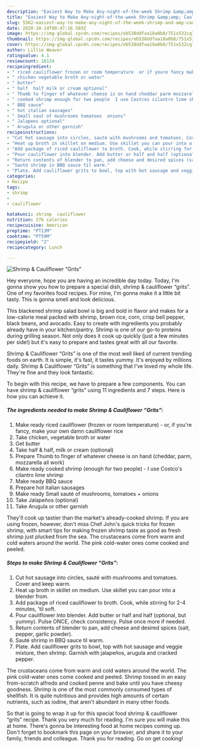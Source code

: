 ```yaml
---
description: "Easiest Way to Make Any-night-of-the-week Shrimp &amp;amp; Cauliflower “Grits”"
title: "Easiest Way to Make Any-night-of-the-week Shrimp &amp;amp; Cauliflower “Grits”"
slug: 5562-easiest-way-to-make-any-night-of-the-week-shrimp-and-amp-cauliflower-grits
date: 2020-10-14T00:47:16.503Z
image: https://img-global.cpcdn.com/recipes/eb538ddfaa18a0b8/751x532cq70/shrimp-cauliflower-grits-recipe-main-photo.jpg
thumbnail: https://img-global.cpcdn.com/recipes/eb538ddfaa18a0b8/751x532cq70/shrimp-cauliflower-grits-recipe-main-photo.jpg
cover: https://img-global.cpcdn.com/recipes/eb538ddfaa18a0b8/751x532cq70/shrimp-cauliflower-grits-recipe-main-photo.jpg
author: Lillie Weaver
ratingvalue: 4.1
reviewcount: 16134
recipeingredient:
- " riced cauliflower frozen or room temperature  or if youre fancy make your own damn cauliflower rice"
- " chicken vegetable broth or water"
- " butter"
- " half  half milk or cream optional"
- " Thumb to finger of whatever cheese is on hand cheddar parm mozzarella all work"
- " cooked shrimp enough for two people  I use Costcos cilantro lime shrimp"
- " BBQ sauce"
- " hot italian sausages"
- " Small saut of mushrooms tomatoes  onions"
- " Jalapeos optional"
- " Arugula or other garnish"
recipeinstructions:
- "Cut hot sausage into circles, sauté with mushrooms and tomatoes. Cover and keep warm."
- "Heat up broth in skillet on medium. Use skillet you can pour into a blender from."
- "Add package of riced cauliflower to broth. Cook, while stirring for 2-4 minutes, &#39;til soft."
- "Pour cauliflower into blender. Add butter or half and half (optional, but yummy). Pulse ONCE, check consistency. Pulse once more if needed."
- "Return contents of blender to pan, add cheese and desired spices (salt, pepper, garlic powder)."
- "Sauté shrimp in BBQ sauce til warm."
- "Plate. Add cauliflower grits to bowl, top with hot sausage and veggie mixture, then shrimp. Garnish with jalapeños, arugula and cracked pepper."
categories:
- Recipe
tags:
- shrimp
- 
- cauliflower

katakunci: shrimp  cauliflower 
nutrition: 276 calories
recipecuisine: American
preptime: "PT13M"
cooktime: "PT59M"
recipeyield: "2"
recipecategory: Lunch

---
```



![Shrimp &amp; Cauliflower “Grits”](https://img-global.cpcdn.com/recipes/eb538ddfaa18a0b8/751x532cq70/shrimp-cauliflower-grits-recipe-main-photo.jpg)

Hey everyone, hope you are having an incredible day today. Today, I'm gonna show you how to prepare a special dish, shrimp &amp; cauliflower “grits”. One of my favorites food recipes. For mine, I'm gonna make it a little bit tasty. This is gonna smell and look delicious.

This blackened shrimp salad bowl is big and bold in flavor and makes for a low-calorie meal packed with shrimp, brown rice, corn, crisp bell pepper, black beans, and avocado. Easy to create with ingredients you probably already have in your kitchen/pantry. Shrimp is one of our go-to proteins during grilling season. Not only does it cook up quickly (just a few minutes per side!) but it&#39;s easy to prepare and tastes great with all our favorite.

Shrimp &amp; Cauliflower “Grits” is one of the most well liked of current trending foods on earth. It is simple, it's fast, it tastes yummy. It's enjoyed by millions daily. Shrimp &amp; Cauliflower “Grits” is something that I've loved my whole life. They're fine and they look fantastic.


To begin with this recipe, we have to prepare a few components. You can have shrimp &amp; cauliflower “grits” using 11 ingredients and 7 steps. Here is how you can achieve it.

<!--inarticleads1-->

##### The ingredients needed to make Shrimp &amp; Cauliflower “Grits”:

1. Make ready  riced cauliflower (frozen or room temperature) - or, if you&#39;re fancy, make your own damn cauliflower rice
1. Take  chicken, vegetable broth or water
1. Get  butter
1. Take  half &amp; half, milk or cream (optional)
1. Prepare  Thumb to finger of whatever cheese is on hand (cheddar, parm, mozzarella all work)
1. Make ready  cooked shrimp (enough for two people) - I use Costco&#39;s cilantro lime shrimp
1. Make ready  BBQ sauce
1. Prepare  hot italian sausages
1. Make ready  Small sauté of mushrooms, tomatoes + onions
1. Take  Jalapeños (optional)
1. Take  Arugula or other garnish


They&#39;ll cook up tastier than the market&#39;s already-cooked shrimp. If you are using frozen, however, don&#39;t miss Chef John&#39;s quick tricks for frozen shrimp, with smart tips for making frozen shrimp taste as good as fresh shrimp just plucked from the sea. The crustaceans come from warm and cold waters around the world. The pink cold-water ones come cooked and peeled. 

<!--inarticleads2-->

##### Steps to make Shrimp &amp; Cauliflower “Grits”:

1. Cut hot sausage into circles, sauté with mushrooms and tomatoes. Cover and keep warm.
1. Heat up broth in skillet on medium. Use skillet you can pour into a blender from.
1. Add package of riced cauliflower to broth. Cook, while stirring for 2-4 minutes, &#39;til soft.
1. Pour cauliflower into blender. Add butter or half and half (optional, but yummy). Pulse ONCE, check consistency. Pulse once more if needed.
1. Return contents of blender to pan, add cheese and desired spices (salt, pepper, garlic powder).
1. Sauté shrimp in BBQ sauce til warm.
1. Plate. Add cauliflower grits to bowl, top with hot sausage and veggie mixture, then shrimp. Garnish with jalapeños, arugula and cracked pepper.


The crustaceans come from warm and cold waters around the world. The pink cold-water ones come cooked and peeled. Shrimp tossed in an easy from-scratch alfredo and cooked penne and bake until you have cheesy goodness. Shrimp is one of the most commonly consumed types of shellfish. It is quite nutritious and provides high amounts of certain nutrients, such as iodine, that aren&#39;t abundant in many other foods. 

So that is going to wrap it up for this special food shrimp &amp; cauliflower “grits” recipe. Thank you very much for reading. I'm sure you will make this at home. There's gonna be interesting food at home recipes coming up. Don't forget to bookmark this page on your browser, and share it to your family, friends and colleague. Thank you for reading. Go on get cooking!
